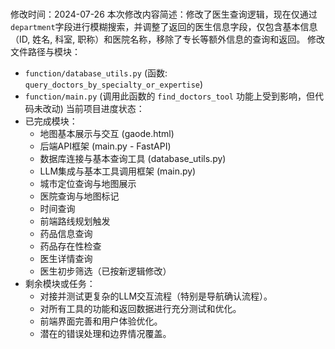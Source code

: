 \
修改时间：2024-07-26
本次修改内容简述：修改了医生查询逻辑，现在仅通过`department`字段进行模糊搜索，并调整了返回的医生信息字段，仅包含基本信息（ID, 姓名, 科室, 职称）和医院名称，移除了专长等额外信息的查询和返回。
修改文件路径与模块：
- `function/database_utils.py` (函数: `query_doctors_by_specialty_or_expertise`)
- `function/main.py` (调用此函数的 `find_doctors_tool` 功能上受到影响，但代码未改动)
当前项目进度状态：
- 已完成模块：
    - 地图基本展示与交互 (gaode.html)
    - 后端API框架 (main.py - FastAPI)
    - 数据库连接与基本查询工具 (database_utils.py)
    - LLM集成与基本工具调用框架 (main.py)
    - 城市定位查询与地图展示
    - 医院查询与地图标记
    - 时间查询
    - 前端路线规划触发
    - 药品信息查询
    - 药品存在性检查
    - 医生详情查询
    - 医生初步筛选（已按新逻辑修改）
- 剩余模块或任务：
    - 对接并测试更复杂的LLM交互流程（特别是导航确认流程）。
    - 对所有工具的功能和返回数据进行充分测试和优化。
    - 前端界面完善和用户体验优化。
    - 潜在的错误处理和边界情况覆盖。 